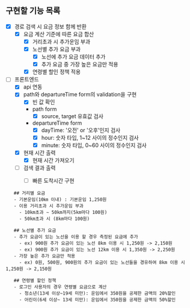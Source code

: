 ## 구현할 기능 목록
 - [x] 경로 검색 시 요금 정보 함께 반환
    - [x] 요금 계산 기준에 따른 요금 합산
        - [x] 거리초과 시 추가운임 부과
        - [x] 노선별 추가 요금 부과
            - [x] 노선에 추가 요금 데이터 추가
            - [x] 추가 요금 중 가장 높은 요금만 적용
        - [x] 연령별 할인 정책 적용
- [ ] 프론트엔드
    - [x] api 연동
    - [x] path와 departureTime form의 validation을 구현
        - [x] 빈 값 확인
        - path form
            - [x] source, target 유효값 검사
        - departureTime form
            - [x] dayTime: '오전' or '오후'인지 검사
            - [x] hour: 숫자 타입, 1~12 사이의 정수인지 검사
            - [x] minute: 숫자 타입, 0~60 사이의 정수인지 검사
    - [x] 현재 시간 출력
        - [x] 현재 시간 가져오기
    - [ ] 검색 결과 출력
        - [ ] 빠른 도착시간 구현

    
```
   ## 거리별 요금 
   - 기본운임(10㎞ 이내) : 기본운임 1,250원
   - 이용 거리초과 시 추가운임 부과
     - 10km초과 ∼ 50km까지(5km마다 100원)
     - 50km초과 시 (8km마다 100원)
   
   ## 노선별 추가 요금
   - 추가 요금이 있는 노선을 이용 할 경우 측정된 요금에 추가
     - ex) 900원 추가 요금이 있는 노선 8km 이용 시 1,250원 -> 2,150원
     - ex) 900원 추가 요금이 있는 노선 12km 이용 시 1,350원 -> 2,250원
   - 가장 높은 추가 요금만 적용
     - ex) 0원, 500원, 900원의 추가 요금이 있는 노선들을 경유하여 8km 이용 시 1,250원 -> 2,150원
   
   ## 연령별 할인 정책
   - 로그인 사용자의 경우 연령별 요금으로 계산
     - 청소년(13세 이상~19세 미만): 운임에서 350원을 공제한 금액의 20%할인
     - 어린이(6세 이상~ 13세 미만): 운임에서 350원을 공제한 금액의 50%할인
```